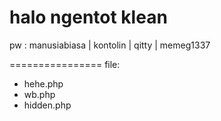 halo ngentot klean
================
pw : manusiabiasa | kontolin | qitty | memeg1337

================
file:
- hehe.php
- wb.php
- hidden.php
